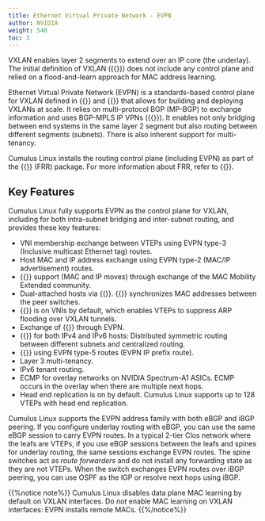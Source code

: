```yaml
---
title: Ethernet Virtual Private Network - EVPN
author: NVIDIA
weight: 540
toc: 3
---
```

VXLAN enables layer 2 segments to extend over an IP core (the underlay). The initial definition of VXLAN ({{<exlink url="https://tools.ietf.org/html/rfc7348" text="RFC 7348">}}) does not include any control plane and relied on a flood-and-learn approach for MAC address learning.

Ethernet Virtual Private Network (EVPN) is a standards-based control plane for VXLAN defined in {{<exlink url="https://tools.ietf.org/html/rfc7432" text="RFC 7432">}} and {{<exlink url="https://datatracker.ietf.org/doc/draft-ietf-bess-evpn-overlay/" text="draft-ietf-bess-evpn-overlay">}} that allows for building and deploying VXLANs at scale. It relies on multi-protocol BGP (MP-BGP) to exchange information and uses BGP-MPLS IP VPNs ({{<exlink url="https://tools.ietf.org/html/rfc4364" text="RFC 4364">}}). It enables not only bridging between end systems in the same layer 2 segment but also routing between different segments (subnets). There is also inherent support for multi-tenancy.

Cumulus Linux installs the routing control plane (including EVPN) as part of the {{<exlink url="https://frrouting.org/" text="FRRouting">}} (FRR) package. For more information about FRR, refer to {{<link url="FRRouting">}}.

## Key Features

Cumulus Linux fully supports EVPN as the control plane for VXLAN, including for both intra-subnet bridging and inter-subnet routing, and provides these key features:

- VNI membership exchange between VTEPs using EVPN type-3 (Inclusive multicast Ethernet tag) routes.
- Host MAC and IP address exchange using EVPN type-2 (MAC/IP advertisement) routes.
- {{<link url="EVPN-Enhancements#extended-mobility" text="Host/VM mobility">}} support (MAC and IP moves) through exchange of the MAC Mobility Extended community.
- Dual-attached hosts via {{<link url="VXLAN-Active-active-Mode" text="VXLAN active-active mode">}}. {{<link url="Multi-Chassis-Link-Aggregation-MLAG" text="MLAG">}} synchronizes MAC addresses between the peer switches.
- {{<link url="Basic-Configuration#arp-and-nd-suppression" text="ARP/ND suppression">}} is on VNIs by default, which enables VTEPs to suppress ARP flooding over VXLAN tunnels.
- Exchange of {{<link url="EVPN-Enhancements#configure-static-mac-addresses" text="static MAC addresses">}} through EVPN.
- {{<link url="Inter-subnet-Routing" text="Inter-subnet routing">}} for both IPv4 and IPv6 hosts: Distributed symmetric routing between different subnets and centralized routing.
- {{<link url="Inter-subnet-Routing#prefix-based-routing-evpn-type-5-routes" text="Prefix-based routing">}} using EVPN type-5 routes (EVPN IP prefix route).
- Layer 3 multi-tenancy.
- IPv6 tenant routing.
- ECMP for overlay networks on NVIDIA Spectrum-A1 ASICs. ECMP occurs in the overlay when there are multiple next hops.
- Head end replication is on by default. Cumulus Linux supports up to 128 VTEPs with head end replication.

Cumulus Linux supports the EVPN address family with both eBGP and iBGP peering. If you configure underlay routing with eBGP, you can use the same eBGP session to carry EVPN routes. In a typical 2-tier Clos network where the leafs are VTEPs, if you use eBGP sessions between the leafs and spines for underlay routing, the same sessions exchange EVPN routes. The spine switches act as *route forwarders* and do not install any forwarding state as they are not VTEPs. When the switch exchanges EVPN routes over iBGP peering, you can use OSPF as the IGP or resolve next hops using iBGP.

{{%notice note%}}
Cumulus Linux disables data plane MAC learning by default on VXLAN interfaces. Do *not* enable MAC learning on VXLAN interfaces: EVPN installs remote MACs.
{{%/notice%}}
